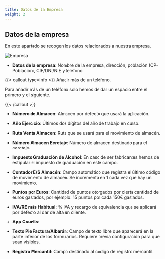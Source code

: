 ```yaml
---
title: Datos de la Empresa
weight: 2
---
```



## Datos de la empresa

En este apartado se recogen los datos relacionados a nuestra empresa.

![Empresa](/docs/images/empre/DatosEmpre.png)

- **Datos de la empresa**: Nombre de la empresa, dirección, población (CP-Población), CIF/DNI/NIE y teléfono

{{< callout type=info >}} Añadir más de un teléfono.

Para añadir más de un teléfono solo hemos de dar un espacio entre el primero y el siguiente.

{{< /callout >}}

- **Número de Almacen**: Almacen por defecto que usará la aplicación.
- **Año Ejercicio**: Últimos dos dígitos del año de trabajo en curso.
- **Ruta Venta Almacen**: Ruta que se usará para el movimiento de almacén.
- **Número Almacen Ecretaje**: Número de almacen destinado para el ecretaje.
- **Impuesto Graduación de Alcohol**: En caso de ser fabricantes hemos de estipular el impuesto de graduación en este campo.

- **Contador E/S Almacén**: Campo automático que registra el último código de movimiento de almacen. Se incrementa en 1 cada vez que hay un movimiento.

- **Puntos por Euros**: Cantidad de puntos otorgados por cierta cantidad de euros gastados, por ejemplo: 15 puntos por cada 150€ gastados.

- **IVA/RE más Habitual**: % IVA y recargo de equivalencia que se aplicará por defecto al dar de alta un cliente.

- **App Gounila**: 

- **Texto Pie Factura/Albarán**: Campo de texto libre que aparecerá en la parte inferior de los formularios.
Requiere previa configuración para que sean visibles.

- **Registro Mercantil**: Campo destinado al código de registro mercantil.


